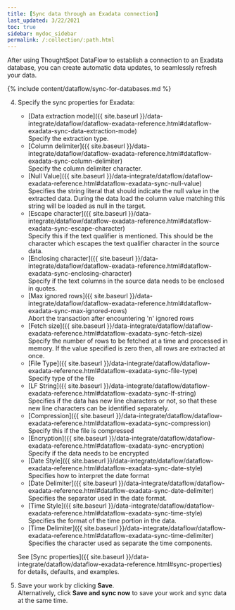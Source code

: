 ```yaml
---
title: [Sync data through an Exadata connection]
last_updated: 3/22/2021
toc: true
sidebar: mydoc_sidebar
permalink: /:collection/:path.html
---
```

After using ThoughtSpot DataFlow to establish a connection to an Exadata database, you can create automatic data updates, to seamlessly refresh your data.

{% include content/dataflow/sync-for-databases.md %}

4. Specify the sync properties for Exadata:

   * [Data extraction mode]({{ site.baseurl }}/data-integrate/dataflow/dataflow-exadata-reference.html#dataflow-exadata-sync-data-extraction-mode)<br/>Specify the extraction type.
   * [Column delimiter]({{ site.baseurl }}/data-integrate/dataflow/dataflow-exadata-reference.html#dataflow-exadata-sync-column-delimiter)<br/>Specify the column delimiter character.
   * [Null Value]({{ site.baseurl }}/data-integrate/dataflow/dataflow-exadata-reference.html#dataflow-exadata-sync-null-value)<br/>Specifies the string literal that should indicate the null value in the extracted data. During the data load the column value matching this string will be loaded as null in the target.
   * [Escape character]({{ site.baseurl }}/data-integrate/dataflow/dataflow-exadata-reference.html#dataflow-exadata-sync-escape-character)<br/>Specify this if the text qualifier is mentioned. This should be the character which escapes the text qualifier character in the source data.
   * [Enclosing character]({{ site.baseurl }}/data-integrate/dataflow/dataflow-exadata-reference.html#dataflow-exadata-sync-enclosing-character)<br/>Specify if the text columns in the source data needs to be enclosed in quotes.
   * [Max ignored rows]({{ site.baseurl }}/data-integrate/dataflow/dataflow-exadata-reference.html#dataflow-exadata-sync-max-ignored-rows)<br/>Abort the transaction after encountering 'n' ignored rows
   * [Fetch size]({{ site.baseurl }}/data-integrate/dataflow/dataflow-exadata-reference.html#dataflow-exadata-sync-fetch-size)<br/>Specify the number of rows to be fetched at a time and processed in memory. If the value specified is zero then, all rows are extracted at once.
   * [File Type]({{ site.baseurl }}/data-integrate/dataflow/dataflow-exadata-reference.html#dataflow-exadata-sync-file-type)<br/>Specify type of the file
   * [LF String]({{ site.baseurl }}/data-integrate/dataflow/dataflow-exadata-reference.html#dataflow-exadata-sync-lf-string)<br/>Specifies if the data has new line characters or not, so that these new line characters can be identified separately.
   * [Compression]({{ site.baseurl }}/data-integrate/dataflow/dataflow-exadata-reference.html#dataflow-exadata-sync-compression)<br/>Specify this if the file is compressed
   * [Encryption]({{ site.baseurl }}/data-integrate/dataflow/dataflow-exadata-reference.html#dataflow-exadata-sync-encryption)<br/>Specify if the data needs to be encrypted
   * [Date Style]({{ site.baseurl }}/data-integrate/dataflow/dataflow-exadata-reference.html#dataflow-exadata-sync-date-style)<br/>Specifies how to interpret the date format
   * [Date Delimiter]({{ site.baseurl }}/data-integrate/dataflow/dataflow-exadata-reference.html#dataflow-exadata-sync-date-delimiter)<br/>Specifies the separator used in the date format.
   * [Time Style]({{ site.baseurl }}/data-integrate/dataflow/dataflow-exadata-reference.html#dataflow-exadata-sync-time-style)<br/>Specifies the format of the time portion in the data.
   * [Time Delimiter]({{ site.baseurl }}/data-integrate/dataflow/dataflow-exadata-reference.html#dataflow-exadata-sync-time-delimiter)<br/>Specifies the character used as separate the time components.

   See [Sync properties]({{ site.baseurl }}/data-integrate/dataflow/dataflow-exadata-reference.html#sync-properties) for details, defaults, and examples.

5. Save your work by clicking **Save**.<br/>Alternatively, click **Save and sync now** to save your work and sync data at the same time.
